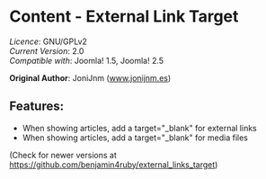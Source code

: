 Content - External Link Target
==============================

*Licence*: GNU/GPLv2<br>
*Current Version*: 2.0<br>
*Compatible with*: Joomla! 1.5, Joomla! 2.5

__Original Author__: JoniJnm (www.jonijnm.es)

Features:
---------
- When showing articles, add a target="_blank" for external links
- When showing articles, add a target="_blank" for media files

(Check for newer versions at https://github.com/benjamin4ruby/external_links_target)

